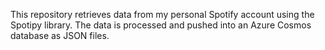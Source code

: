 This repository retrieves data from my personal Spotify account using the Spotipy library. The data is processed and pushed into an Azure Cosmos database as JSON files. 